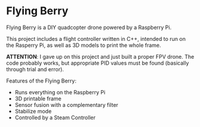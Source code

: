 # Flying Berry
Flying Berry is a DIY quadcopter drone powered by a Raspberry Pi.

This project includes a flight controller written in C++, intended to run on the
Rasperry Pi, as well as 3D models to print the whole frame.

**ATTENTION**: I gave up on this project and just built a proper FPV drone. The code probably works, but appropriate PID values must be found (basically through trial and error). 

Features of the Flying Berry:
- Runs everything on the Raspberry Pi
- 3D printable frame
- Sensor fusion with a complementary filter
- Stabilize mode
- Controlled by a Steam Controller

